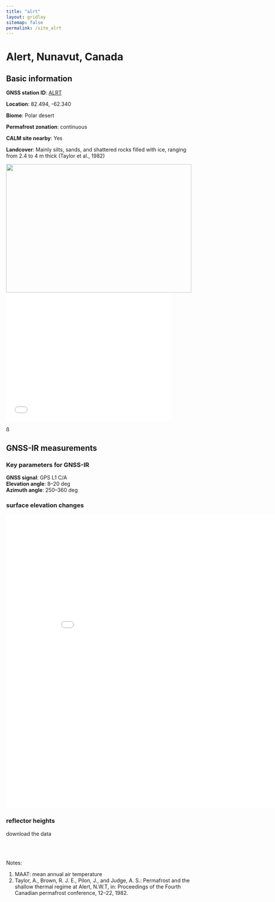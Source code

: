 ```yaml
---
title: "alrt"
layout: gridlay
sitemap: false
permalink: /site_alrt
---
```


# Alert, Nunavut, Canada

## Basic information
<div markdown="0" id="information" class="col-sm-12">
    <div markdown="0" id="info" class="col-sm-4" height="350px">
        <p><b>GNSS station ID</b>:         <a href="https://webapp.geod.nrcan.gc.ca/geod/data-donnees/station/report-rapport.php?id=M029001">ALRT</a></p>            
        <p><b>Location</b>:                82.494, -62.340</p>
        <p><b>Biome</b>:                   Polar desert</p>
        <p><b>Permafrost zonation</b>:     continuous</p>
        <p><b>CALM site nearby</b>:        Yes</p>
        <p><b>Landcover</b>:               Mainly silts, sands, and shattered rocks filled with ice, ranging from 2.4 to 4 m thick (Taylor et al., 1982)</p>
    </div>
    <div markdown="0" id="photo" class="col-sm-4">
        <img src="{{ site.url }}{{ site.baseurl }}/photos/alrt.jpg" width="100%" height="350px" border="0">
    </div>
    <div markdown="0" id="geolocation" class="col-sm-4">
        <iframe width="450px" height="350px" frameborder="0" src="{{ site.url }}{{ site.baseurl }}/maps/alrt.html"></iframe>  
    </div>
</div>

ß
## GNSS-IR measurements  

### Key parameters for GNSS-IR
**GNSS signal**:            GPS L1 C/A <br/>
**Elevation angle**:        8–20 deg <br/>
**Azimuth angle**:          250–360 deg <br/>

### surface elevation changes
<iframe width="900" height="800" frameborder="0" scrolling="no" src="{{ site.url }}{{ site.baseurl }}/gnssir/alrt_plot.html"></iframe>

### reflector heights  
download the data 

<br/>
<br/>

Notes:
1. MAAT: mean annual air temperature
2. Taylor, A., Brown, R. J. E., Pilon, J., and Judge, A. S.: Permafrost and the shallow thermal regime at Alert, N.W.T, in: Proceedings of the Fourth Canadian permafrost conference, 12–22, 1982.




